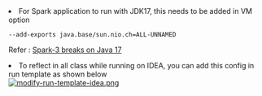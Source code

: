 <li>For Spark application to run with JDK17, this needs to be added in VM option</li>
<code>
--add-exports java.base/sun.nio.ch=ALL-UNNAMED
</code>
<p>Refer : <a href="https://stackoverflow.com/questions/73465937/apache-spark-3-3-0-breaks-on-java-17-with-cannot-access-class-sun-nio-ch-direct" target="_blank">Spark-3 breaks on Java 17</a></p>
<li>To reflect in all class while running on IDEA, you can add this config in run template as shown below</li>
<a href="https://www.imagebam.com/view/MEUJ3AO" target="_blank"><img src="https://thumbs4.imagebam.com/96/ba/d2/MEUJ3AO_t.png" alt="modify-run-template-idea.png"/></a>

